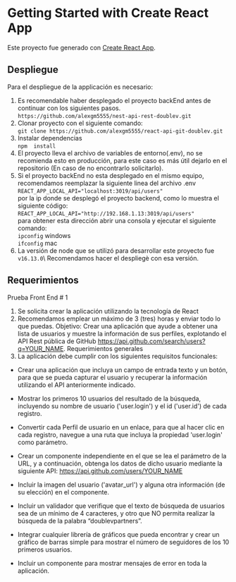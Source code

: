 # Getting Started with Create React App

Este proyecto fue generado con [Create React App](https://github.com/facebook/create-react-app).

## Despliegue
Para el despliegue de la applicación es necesario:
1. Es recomendable haber desplegado el proyecto backEnd antes de continuar con los siguientes pasos. \
```https://github.com/alexgm5555/nest-api-rest-doublev.git```
2. Clonar proyecto con el siguiente comando:\
```git clone https://github.com/alexgm5555/react-api-git-doublev.git```
3. Instalar dependencias \
```npm  install```
4. El proyecto lleva el archivo de variables de entorno(.env), no se recomienda esto en producción, para este caso es más útil dejarlo en el repositorio (En caso de no encontrarlo solicitarlo).
5. Si el proyecto backEnd no esta desplegado en el mismo equipo, recomendamos reemplazar la siguiente linea del archivo .env\
```REACT_APP_LOCAL_API="localhost:3019/api/users"```\
por la ip donde se desplegó el proyecto backend, como lo muestra el siguiente código: \
```REACT_APP_LOCAL_API="http://192.168.1.13:3019/api/users"```\
para obtener esta dirección abrir una consola y ejecutar el siguiente comando:\
```ipconfig``` windows \
```ifconfig``` mac
6. La versión de node que se utilizó para desarrollar este proyecto fue\
```v16.13.0```\  Recomendamos hacer el despliegè con esa versión.

## Requerimientos

Prueba Front End # 1
1. Se solicita crear la aplicación utilizando la tecnología de React
2. Recomendamos emplear un máximo de 3 (tres) horas y enviar todo lo que
puedas.
Objetivo: Crear una aplicación que ayude a obtener una lista de usuarios y
muestre la información de sus perfiles, explotando el API Rest pública de
GitHub
https://api.github.com/search/users?q=YOUR_NAME.
Requerimientos generales
1. La aplicación debe cumplir con los siguientes requisitos funcionales:
- Crear una aplicación que incluya un campo de entrada texto y un botón, para
que se pueda capturar el usuario y recuperar la información utilizando el API
anteriormente indicado.

- Mostrar los primeros 10 usuarios del resultado de la búsqueda, incluyendo su
nombre de usuario ('user.login') y el id ('user.id') de cada registro.
- Convertir cada Perfil de usuario en un enlace, para que al hacer clic en cada
registro, navegue a una ruta que incluya la propiedad 'user.login' como
parámetro.
- Crear un componente independiente en el que se lea el parámetro de la URL,
y a continuación, obtenga los datos de dicho usuario mediante la siguiente
API: https://api.github.com/users/YOUR_NAME
- Incluir la imagen del usuario ('avatar_url') y alguna otra información (de su
elección) en el componente.

- Incluir un validador que verifique que el texto de búsqueda de usuarios sea de
un mínimo de 4 caracteres, y otro que NO permita realizar la búsqueda de la
palabra “doublevpartners”.
- Integrar cualquier librería de gráficos que pueda encontrar y crear un gráfico
de barras simple para mostrar el número de seguidores de los 10 primeros
usuarios.
- Incluir un componente para mostrar mensajes de error en toda la aplicación.